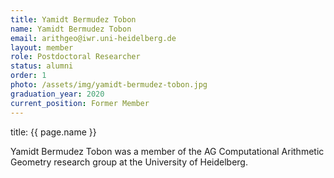 ```yaml
---
title: Yamidt Bermudez Tobon
name: Yamidt Bermudez Tobon
email: arithgeo@iwr.uni-heidelberg.de
layout: member
role: Postdoctoral Researcher
status: alumni
order: 1
photo: /assets/img/yamidt-bermudez-tobon.jpg
graduation_year: 2020
current_position: Former Member
---
```



title: {{ page.name }}

Yamidt Bermudez Tobon was a member of the AG Computational Arithmetic Geometry research group at the University of Heidelberg.
